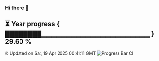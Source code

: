### Hi there 👋
⏳ Year progress { ████████▁▁▁▁▁▁▁▁▁▁▁▁▁▁▁▁▁▁▁▁▁▁ } 29.60 %
---
⏰ Updated on Sat, 19 Apr 2025 00:41:11 GMT
![Progress Bar CI](https://github.com/Moyi321/Moyi321/workflows/Progress%20Bar%20CI/badge.svg)
